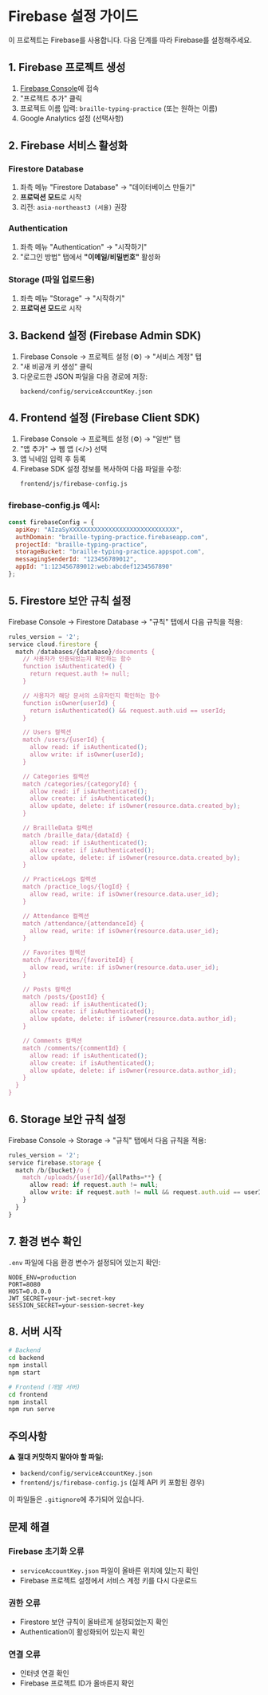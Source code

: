 # Firebase 설정 가이드

이 프로젝트는 Firebase를 사용합니다. 다음 단계를 따라 Firebase를 설정해주세요.

## 1. Firebase 프로젝트 생성

1. [Firebase Console](https://console.firebase.google.com/)에 접속
2. "프로젝트 추가" 클릭
3. 프로젝트 이름 입력: `braille-typing-practice` (또는 원하는 이름)
4. Google Analytics 설정 (선택사항)

## 2. Firebase 서비스 활성화

### Firestore Database
1. 좌측 메뉴 "Firestore Database" → "데이터베이스 만들기"
2. **프로덕션 모드**로 시작
3. 리전: `asia-northeast3 (서울)` 권장

### Authentication
1. 좌측 메뉴 "Authentication" → "시작하기"
2. "로그인 방법" 탭에서 **"이메일/비밀번호"** 활성화

### Storage (파일 업로드용)
1. 좌측 메뉴 "Storage" → "시작하기"
2. **프로덕션 모드**로 시작

## 3. Backend 설정 (Firebase Admin SDK)

1. Firebase Console → 프로젝트 설정 (⚙️) → "서비스 계정" 탭
2. "새 비공개 키 생성" 클릭
3. 다운로드한 JSON 파일을 다음 경로에 저장:
   ```
   backend/config/serviceAccountKey.json
   ```

## 4. Frontend 설정 (Firebase Client SDK)

1. Firebase Console → 프로젝트 설정 (⚙️) → "일반" 탭
2. "앱 추가" → 웹 앱 (</>) 선택
3. 앱 닉네임 입력 후 등록
4. Firebase SDK 설정 정보를 복사하여 다음 파일을 수정:
   ```
   frontend/js/firebase-config.js
   ```

### firebase-config.js 예시:
```javascript
const firebaseConfig = {
  apiKey: "AIzaSyXXXXXXXXXXXXXXXXXXXXXXXXXXXXXX",
  authDomain: "braille-typing-practice.firebaseapp.com",
  projectId: "braille-typing-practice",
  storageBucket: "braille-typing-practice.appspot.com",
  messagingSenderId: "123456789012",
  appId: "1:123456789012:web:abcdef1234567890"
};
```

## 5. Firestore 보안 규칙 설정

Firebase Console → Firestore Database → "규칙" 탭에서 다음 규칙을 적용:

```javascript
rules_version = '2';
service cloud.firestore {
  match /databases/{database}/documents {
    // 사용자가 인증되었는지 확인하는 함수
    function isAuthenticated() {
      return request.auth != null;
    }

    // 사용자가 해당 문서의 소유자인지 확인하는 함수
    function isOwner(userId) {
      return isAuthenticated() && request.auth.uid == userId;
    }

    // Users 컬렉션
    match /users/{userId} {
      allow read: if isAuthenticated();
      allow write: if isOwner(userId);
    }

    // Categories 컬렉션
    match /categories/{categoryId} {
      allow read: if isAuthenticated();
      allow create: if isAuthenticated();
      allow update, delete: if isOwner(resource.data.created_by);
    }

    // BrailleData 컬렉션
    match /braille_data/{dataId} {
      allow read: if isAuthenticated();
      allow create: if isAuthenticated();
      allow update, delete: if isOwner(resource.data.created_by);
    }

    // PracticeLogs 컬렉션
    match /practice_logs/{logId} {
      allow read, write: if isOwner(resource.data.user_id);
    }

    // Attendance 컬렉션
    match /attendance/{attendanceId} {
      allow read, write: if isOwner(resource.data.user_id);
    }

    // Favorites 컬렉션
    match /favorites/{favoriteId} {
      allow read, write: if isOwner(resource.data.user_id);
    }

    // Posts 컬렉션
    match /posts/{postId} {
      allow read: if isAuthenticated();
      allow create: if isAuthenticated();
      allow update, delete: if isOwner(resource.data.author_id);
    }

    // Comments 컬렉션
    match /comments/{commentId} {
      allow read: if isAuthenticated();
      allow create: if isAuthenticated();
      allow update, delete: if isOwner(resource.data.author_id);
    }
  }
}
```

## 6. Storage 보안 규칙 설정

Firebase Console → Storage → "규칙" 탭에서 다음 규칙을 적용:

```javascript
rules_version = '2';
service firebase.storage {
  match /b/{bucket}/o {
    match /uploads/{userId}/{allPaths=**} {
      allow read: if request.auth != null;
      allow write: if request.auth != null && request.auth.uid == userId;
    }
  }
}
```

## 7. 환경 변수 확인

`.env` 파일에 다음 환경 변수가 설정되어 있는지 확인:

```
NODE_ENV=production
PORT=8080
HOST=0.0.0.0
JWT_SECRET=your-jwt-secret-key
SESSION_SECRET=your-session-secret-key
```

## 8. 서버 시작

```bash
# Backend
cd backend
npm install
npm start

# Frontend (개발 서버)
cd frontend
npm install
npm run serve
```

## 주의사항

⚠️ **절대 커밋하지 말아야 할 파일:**
- `backend/config/serviceAccountKey.json`
- `frontend/js/firebase-config.js` (실제 API 키 포함된 경우)

이 파일들은 `.gitignore`에 추가되어 있습니다.

## 문제 해결

### Firebase 초기화 오류
- `serviceAccountKey.json` 파일이 올바른 위치에 있는지 확인
- Firebase 프로젝트 설정에서 서비스 계정 키를 다시 다운로드

### 권한 오류
- Firestore 보안 규칙이 올바르게 설정되었는지 확인
- Authentication이 활성화되어 있는지 확인

### 연결 오류
- 인터넷 연결 확인
- Firebase 프로젝트 ID가 올바른지 확인

